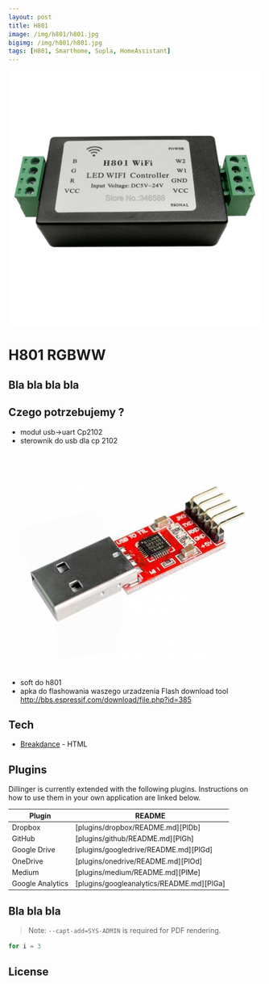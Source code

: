 ```yaml
---
layout: post
title: H801
image: /img/h801/h801.jpg
bigimg: /img/h801/h801.jpg
tags: [H801, Smarthome, Supla, HomeAssistant]
---
```



![Alt text](/img/h801/h801.jpg "bla bla bla")

# H801 RGBWW
## Bla bla bla bla


## Czego potrzebujemy ?
 - moduł usb->uart Cp2102
 - sterownik do usb dla cp 2102 
 ![bla bla blas](/img/h801/cp2102.jpg "cp2102")
 - soft do h801
 - apka do flashowania waszego urzadzenia Flash download tool http://bbs.espressif.com/download/file.php?id=385
 
## Tech

- [Breakdance](https://breakdance.github.io/breakdance/) - HTML



## Plugins

Dillinger is currently extended with the following plugins.
Instructions on how to use them in your own application are linked below.

| Plugin | README |
| ------ | ------ |
| Dropbox | [plugins/dropbox/README.md][PlDb] |
| GitHub | [plugins/github/README.md][PlGh] |
| Google Drive | [plugins/googledrive/README.md][PlGd] |
| OneDrive | [plugins/onedrive/README.md][PlOd] |
| Medium | [plugins/medium/README.md][PlMe] |
| Google Analytics | [plugins/googleanalytics/README.md][PlGa] |


## Bla bla bla

> Note: `--capt-add=SYS-ADMIN` is required for PDF rendering.


```csharp
for i = 3
```

## License

